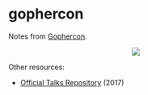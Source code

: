 # gophercon

Notes from [Gophercon](https://gophercon.com/).

<p align="center"><img src="https://i.imgur.com/rYCkycT.jpg" /></p>

Other resources:

* [Official Talks Repository](https://github.com/gophercon/2017-talks) (2017)
